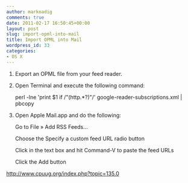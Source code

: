 ```yaml
---
author: marknadig
comments: true
date: 2011-02-17 16:50:45+00:00
layout: post
slug: import-opml-into-mail
title: Import OPML into Mail
wordpress_id: 33
categories:
- OS X
---
```


1. Export an OPML file from your feed reader.  

2. Open Terminal and execute the following command:  

     perl -lne 'print $1 if /"(http.*?)"/' google-reader-subscriptions.xml | pbcopy  

3.  Open Apple Mail.app and do the following:  

      Go to File » Add RSS Feeds...  

      Choose the Specify a custom feed URL radio button  

      Click in the text box and hit Command-V to paste the feed URLs  

      Click the Add button   

  

http://www.cpuug.org/index.php?topic=135.0

